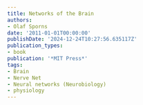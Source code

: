 ```yaml
---
title: Networks of the Brain
authors:
- Olaf Sporns
date: '2011-01-01T00:00:00'
publishDate: '2024-12-24T10:27:56.635117Z'
publication_types:
- book
publication: '*MIT Press*'
tags:
- Brain
- Nerve Net
- Neural networks (Neurobiology)
- physiology
---
```


